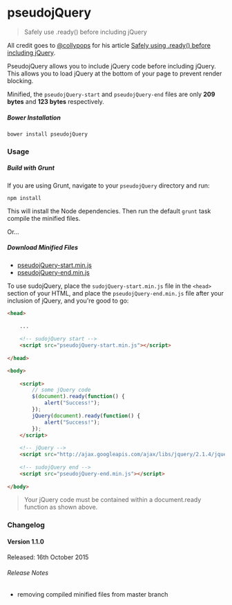 # pseudojQuery

> Safely use .ready() before including jQuery

All credit goes to [@collypops](https://twitter.com/collypops) for his article [Safely using .ready() before including jQuery](http://writing.colin-gourlay.com/safely-using-ready-before-including-jquery/).

PseudojQuery allows you to include jQuery code before including jQuery. This allows you to load jQuery at the bottom of your page to prevent render blocking.

Minified, the `pseudojQuery-start` and `pseudojQuery-end` files are only **209 bytes** and **123 bytes** respectively.

##### Bower Installation

```
bower install pseudojQuery
```

### Usage

##### Build with Grunt

If you are using Grunt, navigate to your `pseudojQuery` directory and run:

```
npm install
```

This will install the Node dependencies. Then run the default `grunt` task  compile the minified files.

Or...

##### Download Minified Files

* [pseudojQuery-start.min.js](https://raw.githubusercontent.com/esr360/pseudojQuery/build-compiled/pseudojQuery-start.min.js)
* [pseudojQuery-end.min.js](https://raw.githubusercontent.com/esr360/pseudojQuery/build-compiled/pseudojQuery-end.min.js)

To use sudojQuery, place the `sudojQuery-start.min.js` file in the `<head>` section of your HTML, and place the `pseudojQuery-end.min.js` file after your inclusion of jQuery, and you're good to go:

```html
<head>
    
    ...
    
    <!-- sudojQuery start -->
    <script src="pseudojQuery-start.min.js"></script>
    
</head>

<body>
    
    <script>
        // some jQuery code
        $(document).ready(function() {
            alert("Success!");
        });
        jQuery(document).ready(function() {
            alert("Success!");
        });
    </script>
    
    <!-- jQuery -->
    <script src="http://ajax.googleapis.com/ajax/libs/jquery/2.1.4/jquery.min.js"></script>
    
    <!-- sudojQuery end -->
    <script src="pseudojQuery-end.min.js"></script>
    
</body>
```

> Your jQuery code must be contained within a document.ready function as shown above.

### Changelog

#### Version 1.1.0

Released: 16th October 2015

###### Release Notes

* removing compiled minified files from master branch
